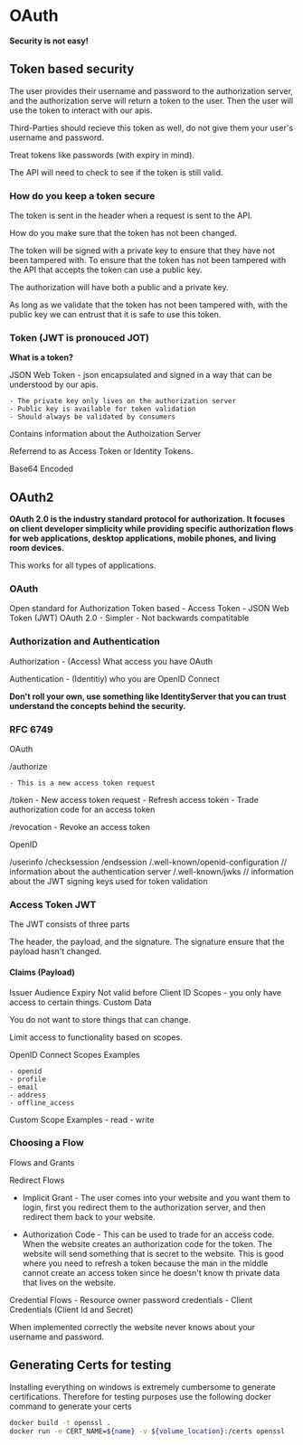 # OAuth

**Security is not easy!**

## Token based security

The user provides their username and password to the authorization server, and the authorization serve will return a token to the user. Then the user will use the token to interact with our apis.

Third-Parties should recieve this token as well, do not give them your user's username and password. 

Treat tokens like passwords (with expiry in mind). 

The API will need to check to see if the token is still valid.

### How do you keep a token secure

The token is sent in the header when a request is sent to the API.

How do you make sure that the token has not been changed.

The token will be signed with a private key to ensure that they have not been tampered with. To ensure that the token has not been tampered with the API that accepts the token can use a public key.


The authorization will have both a public and a private key.

As long as we validate that the token has not been tampered with, with the public key we can entrust that it is safe to use this token.


### Token (JWT is pronouced JOT)

**What is a token?**

JSON Web Token - json encapsulated and signed in a way that can be understood by our apis.

    - The private key only lives on the authorization server
    - Public key is available for token validation
    - Should always be validated by consumers

Contains information about the Authoization Server

Referrend to as Access Token or Identity Tokens.

Base64 Encoded

## OAuth2

**OAuth 2.0 is the industry standard protocol for authorization. It  focuses on client developer simplicity while providing specific authorization flows for web applications, desktop applications, mobile phones, and living room devices.**

This works for all types of applications.

### OAuth

Open standard for Authorization
Token based
    - Access Token
    - JSON Web Token (JWT)
OAuth 2.0
    - Simpler
    - Not backwards compatitable

### Authorization and Authentication

Authorization - (Access) What access you have
OAuth

Authentication - (Identitiy) who you are
OpenID Connect

**Don't roll your own, use something like IdentityServer that you can trust understand the concepts behind the security.**

### RFC 6749

OAuth

/authorize

    - This is a new access token request 

/token
    - New access token request
    - Refresh access token
    - Trade authorization code for an access token

/revocation
    - Revoke an access token

OpenID

/userinfo
/checksession
/endsession
/.well-known/openid-configuration // information about the authentication server
/.well-known/jwks // information about the JWT signing keys used for token validation

### Access Token JWT

The JWT consists of three parts

The header, the payload, and the signature.
The signature ensure that the payload hasn't changed.

#### Claims (Payload)

Issuer
Audience
Expiry
Not valid before
Client ID
Scopes - you only have access to certain things.
Custom Data

You do not want to store things that can change.

Limit access to functionality based on scopes.

OpenID Connect Scopes Examples

    - openid
    - profile 
    - email
    - address
    - offline_access

Custom Scope Examples 
    - read
    - write

### Choosing a Flow 

Flows and Grants 

Redirect Flows

- Implicit Grant - The user comes into your website and you want them to login, first you redirect them to the authorization server, and then redirect them back to your website.

- Authorization Code - This can be used to trade for an access code. When the website creates an authorization code for the token. The website will send something that is secret to the website. This is good where you need to refresh a token because the man in the middle cannot create an access token since he doesn't know th private data that lives on the website.

Credential Flows
    - Resource owner password credentials
    - Client Credentials (Client Id and Secret)

When implemented correctly the website never knows about your username and password.


## **Generating Certs for testing**

Installing everything on windows is extremely cumbersome to generate certifications. Therefore for testing purposes use the following docker command to generate your certs

``` bash
docker build -t openssl .
docker run -e CERT_NAME=${name} -v ${volume_location}:/certs openssl
```